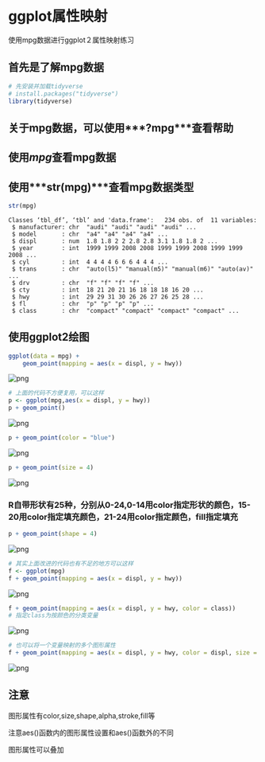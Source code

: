 
# ggplot属性映射
使用mpg数据进行ggplot２属性映射练习

## 首先是了解mpg数据


```R
# 先安装并加载tidyverse
# install.packages("tidyverse")
library(tidyverse)
```

## 关于mpg数据，可以使用***?mpg***查看帮助
## 使用***mpg***查看mpg数据
## 使用***str(mpg)***查看mpg数据类型


```R
str(mpg)
```

    Classes ‘tbl_df’, ‘tbl’ and 'data.frame':	234 obs. of  11 variables:
     $ manufacturer: chr  "audi" "audi" "audi" "audi" ...
     $ model       : chr  "a4" "a4" "a4" "a4" ...
     $ displ       : num  1.8 1.8 2 2 2.8 2.8 3.1 1.8 1.8 2 ...
     $ year        : int  1999 1999 2008 2008 1999 1999 2008 1999 1999 2008 ...
     $ cyl         : int  4 4 4 4 6 6 6 4 4 4 ...
     $ trans       : chr  "auto(l5)" "manual(m5)" "manual(m6)" "auto(av)" ...
     $ drv         : chr  "f" "f" "f" "f" ...
     $ cty         : int  18 21 20 21 16 18 18 18 16 20 ...
     $ hwy         : int  29 29 31 30 26 26 27 26 25 28 ...
     $ fl          : chr  "p" "p" "p" "p" ...
     $ class       : chr  "compact" "compact" "compact" "compact" ...


## 使用ggplot2绘图


```R
ggplot(data = mpg) + 
    geom_point(mapping = aes(x = displ, y = hwy))
```




![png](image/output_6_1.png)



```R
# 上面的代码不方便复用，可以这样
p <- ggplot(mpg,aes(x = displ, y = hwy))
p + geom_point()
```




![png](image/output_7_1.png)



```R
p + geom_point(color = "blue")
```




![png](image/output_8_1.png)



```R
p + geom_point(size = 4)
```




![png](image/output_9_1.png)


### R自带形状有25种，分别从0-24,0-14用color指定形状的颜色，15-20用color指定填充颜色，21-24用color指定颜色，fill指定填充


```R
p + geom_point(shape = 4)
```




![png](image/output_11_1.png)



```R
# 其实上面改进的代码也有不足的地方可以这样
f <- ggplot(mpg)
f + geom_point(mapping = aes(x = displ, y = hwy))
```




![png](image/output_12_1.png)



```R
f + geom_point(mapping = aes(x = displ, y = hwy, color = class))
# 指定class为按颜色的分类变量
```




![png](image/output_13_1.png)



```R
# 也可以将一个变量映射的多个图形属性
f + geom_point(mapping = aes(x = displ, y = hwy, color = displ, size = displ))
```




![png](image/output_14_1.png)


## 注意
图形属性有color,size,shape,alpha,stroke,fill等

注意aes()函数内的图形属性设置和aes()函数外的不同

图形属性可以叠加


```R

```
